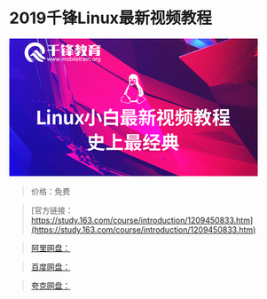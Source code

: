# 2019千锋Linux最新视频教程

![img](../../../assets/study163/free/80711b955f4741df911597bdab41f01d.jpg)

> 价格：免费

> [官方链接：https://study.163.com/course/introduction/1209450833.htm](https://study.163.com/course/introduction/1209450833.htm)

> [阿里网盘：]()

> [百度网盘：]()

> [夸克网盘：]()

